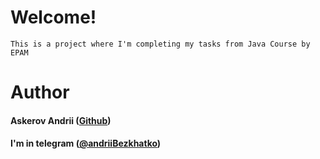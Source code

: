 # Welcome!
```
This is a project where I'm completing my tasks from Java Course by EPAM
```

# Author
#### Askerov Andrii ([Github](https://github.com/AndriiAskerov))
#### I'm in telegram ([@andriiBezkhatko](https://t.me/andriiBezkhatko))